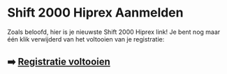 # Shift 2000 Hiprex Aanmelden

Zoals beloofd, hier is je nieuwste Shift 2000 Hiprex link! Je bent nog maar één klik verwijderd van het voltooien van je registratie:

## ➡️ [Registratie voltooien](https://tinyurl.com/4n4v6xxs)
